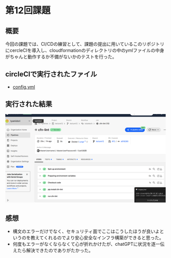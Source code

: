 # 第12回課題
## 概要
今回の課題では、CI/CDの練習として、課題の提出に用いているこのリポジトリにcercleCIを導入し、cloudformationのディレクトリの中のymlファイルの中身がちゃんと動作するか不備がないかのテストを行った。
## circleCIで実行されたファイル
* [config.yml](config.yml)
## 実行された結果
![実行された結果](lecture12_evi/circleCI実行結果20250411.png)
## 感想
* 構文のエラーだけでなく、セキュリティ面でここはこうしたほうが良いよというのを教えてくれるのでより安心安全なインフラ構築ができると思った。
* 何度もエラーがなくならなくて心が折れかけたが、chatGPTに状況を逐一伝えたら解決できたのでありがたかった。